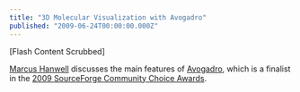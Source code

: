 ```yaml
---
title: "3D Molecular Visualization with Avogadro"
published: "2009-06-24T00:00:00.000Z"
---
```


\[Flash Content Scrubbed\]

[Marcus Hanwell](http://blog.cryos.net/) discusses the main features of [Avogadro](http://avogadro.openmolecules.net), which is a finalist in the [2009 SourceForge Community Choice Awards](http://sourceforge.net/community/cca09/vote/?f=386).